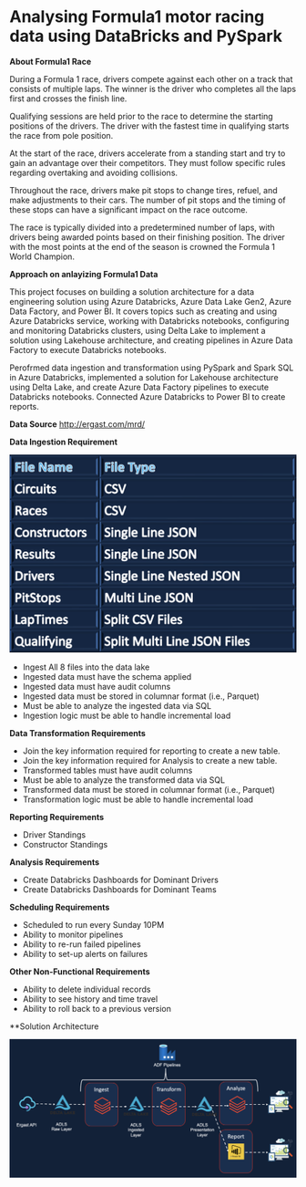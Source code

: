 # Analysing Formula1 motor racing data using DataBricks and PySpark

**About Formula1 Race**

During a Formula 1 race, drivers compete against each other on a track that consists of multiple laps. The winner is the driver who completes all the laps first and crosses the finish line.

Qualifying sessions are held prior to the race to determine the starting positions of the drivers. The driver with the fastest time in qualifying starts the race from pole position.

At the start of the race, drivers accelerate from a standing start and try to gain an advantage over their competitors. They must follow specific rules regarding overtaking and avoiding collisions.

Throughout the race, drivers make pit stops to change tires, refuel, and make adjustments to their cars. The number of pit stops and the timing of these stops can have a significant impact on the race outcome.

The race is typically divided into a predetermined number of laps, with drivers being awarded points based on their finishing position. The driver with the most points at the end of the season is crowned the Formula 1 World Champion.

**Approach on anlayizing Formula1 Data**

This project focuses on building a solution architecture for a data engineering solution using Azure Databricks, Azure Data Lake Gen2, Azure Data Factory, and Power BI. It covers topics such as creating and using Azure Databricks service, working with Databricks notebooks, configuring and monitoring Databricks clusters, using Delta Lake to implement a solution using Lakehouse architecture, and creating pipelines in Azure Data Factory to execute Databricks notebooks.

Perofrmed data ingestion and transformation using PySpark and Spark SQL in Azure Databricks, implemented a solution for Lakehouse architecture using Delta Lake, and create Azure Data Factory pipelines to execute Databricks notebooks. Connected Azure Databricks to Power BI to create reports.

**Data Source**
http://ergast.com/mrd/

**Data Ingestion Requirement**

![alt text](https://github.com/deepika9292/Analysing-and-Reporting-on-Formula1-motor-racing-data-using-DataBricks-and-Azure/blob/main/Screen%20Shot%202023-04-27%20at%2010.59.36%20AM.png)

* Ingest All 8 files into the data lake
* Ingested data must have the schema applied
* Ingested data must have audit columns
* Ingested data must be stored in columnar format (i.e., Parquet)
* Must be able to analyze the ingested data via SQL
* Ingestion logic must be able to handle incremental load

**Data Transformation Requirements**

* Join the key information required for reporting to create a new table. 
* Join the key information required for Analysis to create a new table.
* Transformed tables must have audit columns
* Must be able to analyze the transformed data via SQL
* Transformed data must be stored in columnar format (i.e., Parquet)
* Transformation logic must be able to handle incremental load

**Reporting Requirements**

 * Driver Standings
 * Constructor Standings

**Analysis Requirements**

 * Create Databricks Dashboards for Dominant Drivers
 * Create Databricks Dashboards for Dominant Teams
 
 **Scheduling Requirements**
 
 * Scheduled to run every Sunday 10PM
 * Ability to monitor pipelines
 * Ability to re-run failed pipelines
 * Ability to set-up alerts on failures
 
 **Other Non-Functional Requirements**
 
 * Ability to delete individual records
 * Ability to see history and time travel
 * Ability to roll back to a previous version

**Solution Architecture

![alt text](https://github.com/deepika9292/Analysing-and-Reporting-on-Formula1-motor-racing-data-using-DataBricks-and-Azure/blob/main/Screen%20Shot%202023-04-27%20at%2010.25.51%20AM.png)


